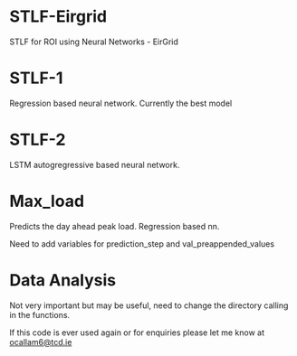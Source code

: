 # STLF-Eirgrid
STLF for ROI using Neural Networks - EirGrid

# STLF-1
  Regression based neural network. Currently the best model

# STLF-2
  LSTM autogregressive based neural network.

# Max_load
  Predicts the day ahead peak load. Regression based nn.
  
  Need to add variables for prediction_step and val_preappended_values
  
  
# Data Analysis
Not very important but may be useful, need to change the directory calling in the functions.
 
 If this code is ever used again or for enquiries please let me know at ocallam6@tcd.ie
